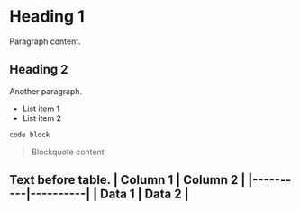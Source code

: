 # Heading 1
Paragraph content.
## Heading 2
Another paragraph.
- List item 1
- List item 2
```javascript
code block
```
> Blockquote content

Text before table.
| Column 1 | Column 2 |
|----------|----------|
| Data 1   | Data 2   |
---

